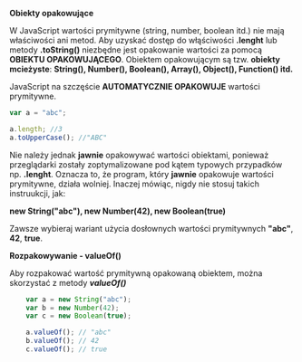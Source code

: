 **Obiekty opakowujące**

W JavaScript wartości prymitywne (string, number, boolean itd.) nie mają właściwości ani metod.
Aby uzyskać dostęp do włąściwości **.lenght** lub metody **.toString()** niezbędne jest opakowanie
wartości za pomocą **OBIEKTU OPAKOWUJĄCEGO**.
Obiektem opakowującym są tzw. **obiekty mcieżyste**:
**String(), Number(), Boolean(), Array(), Object(), Function() itd.**

JavaScript na szczęście **AUTOMATYCZNIE OPAKOWUJE** wartości prymitywne.

```javascript
var a = "abc";

a.length; //3
a.toUpperCase(); //"ABC"
```

Nie należy jednak **jawnie** opakowywać wartości obiektami, ponieważ przeglądarki zostały zoptymalizowane
pod kątem typowych przypadków np. **.lenght**. Oznacza to, że program, który **jawnie** opakowuje
wartości prymitywne, działa wolniej.
Inaczej mówiąc, nigdy nie stosuj takich instruukcji, jak:

**new String("abc"), new Number(42), new Boolean(true)**

Zawsze wybieraj wariant użycia dosłownych wartości prymitywnych **"abc"**, **42**, **true**.

**Rozpakowywanie - valueOf()**

Aby rozpakować wartość prymitywną opakowaną obiektem, można skorzystać z metody ***valueOf()***

```javascript
    var a = new String("abc");
    var b = new Number(42);
    var c = new Boolean(true);

    a.valueOf(); // "abc"
    b.valueOf(); // 42
    c.valueOf(); // true
```
